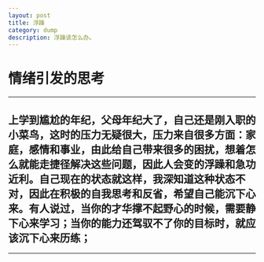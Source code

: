 ```yaml
---
layout: post
title: 浮躁
category: dump
description: 浮躁该怎么办。
---
```


# 情绪引发的思考
---
上学到尴尬的年纪，父母年纪大了，自己还是刚入职的小菜鸟，这时的压力无疑很大，压力来自很多方面：家庭，感情和事业，由此给自己带来很多的困扰，想着怎么就能走捷径解决这些问题，因此人会变的浮躁和急功近利。自己现在的状态就这样，我深知道这种状态不对，因此在积极的自我思考和反省，希望自己能沉下心来。有人说过，当你的才华撑不起野心的时候，需要静下心来学习；当你的能力还驾驭不了你的目标时，就应该沉下心来历练；
---
---